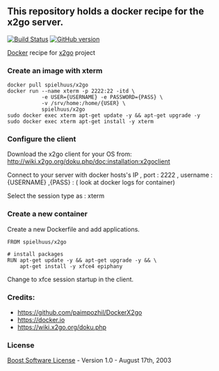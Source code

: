 ## This repository holds a docker recipe for the x2go server.


[![Build Status](https://travis-ci.org/spielhuus/docker-x2go.svg?branch=master)](https://travis-ci.org/spielhuus/docker-x2go)
[![GitHub version](https://badge.fury.io/gh/spielhuus%2Fx2go.svg)](https://hub.docker.com/r/spielhuus/x2go)

[Docker](https://docker.io/) recipe for [x2go](https://wiki.x2go.org/doku.php) project

### Create an image with xterm

```
docker pull spielhuus/x2go
docker run --name xterm -p 2222:22 -itd \
           -e USER={USERNAME} -e PASSWORD={PASS} \
           -v /srv/home:/home/{USER} \
           spielhuus/x2go
sudo docker exec xterm apt-get update -y && apt-get upgrade -y
sudo docker exec xterm apt-get install -y xterm

```

### Configure the client

Download the x2go client for your OS from:
http://wiki.x2go.org/doku.php/doc:installation:x2goclient

Connect to your server with docker hosts's IP , port : 2222 , username : {USERNAME} ,{PASS} : ( look at docker logs for container)

Select the session type as : xterm

### Create a new container

Create a new Dockerfile and add applications.

```
FROM spielhuus/x2go

# install packages
RUN apt-get update -y && apt-get upgrade -y && \
    apt-get install -y xfce4 epiphany
```

Change to xfce session startup in the client.


### Credits:

* https://github.com/paimpozhil/DockerX2go
* https://docker.io
* https://wiki.x2go.org/doku.php


### License 

[Boost Software License](http://www.boost.org/LICENSE_1_0.txt) - Version 1.0 - August 17th, 2003

